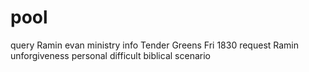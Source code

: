 # pool

query Ramin
  evan ministry info
    Tender Greens
    Fri 1830
request
  Ramin
    unforgiveness
    personal difficult biblical scenario
